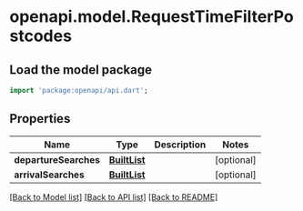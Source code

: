 # openapi.model.RequestTimeFilterPostcodes

## Load the model package
```dart
import 'package:openapi/api.dart';
```

## Properties
Name | Type | Description | Notes
------------ | ------------- | ------------- | -------------
**departureSearches** | [**BuiltList<RequestTimeFilterPostcodesDepartureSearch>**](RequestTimeFilterPostcodesDepartureSearch.md) |  | [optional] 
**arrivalSearches** | [**BuiltList<RequestTimeFilterPostcodesArrivalSearch>**](RequestTimeFilterPostcodesArrivalSearch.md) |  | [optional] 

[[Back to Model list]](../README.md#documentation-for-models) [[Back to API list]](../README.md#documentation-for-api-endpoints) [[Back to README]](../README.md)


